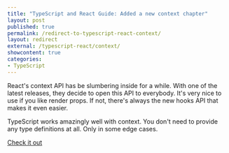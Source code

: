 ```yaml
---
title: "TypeScript and React Guide: Added a new context chapter"
layout: post
published: true
permalink: /redirect-to-typescript-react-context/
layout: redirect
external: /typescript-react/context/
showcontent: true
categories:
- TypeScript
---
```


React's context API has be slumbering inside for a while. With one of the latest releases, they decide to open
this API to everybody. It's very nice to use if you like render props. If not, there's always the new hooks
API that makes it even easier. 

TypeScript works amazingly well with context. You don't need to provide any type definitions at all. Only in some 
edge cases.

<a class="read-more" href="/typescript-react/context/">Check it out</a>
